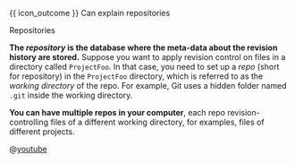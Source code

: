 <span id="prereqs"></span>

<span id="outcomes">{{ icon_outcome }} Can explain repositories</span>

<span id="title">Repositories</span>

<div id="body">

<box type="definition" seamless>
<include src="../../common/definitions.md#def-repo" trim />
</box>

<tabs>
  <tab header="{{ icon_text }}">

**The _repository_ is the database where the meta-data about the revision history are stored.** Suppose you want to apply revision control on files in a directory called `ProjectFoo`. In that case, you need to set up a _repo_ (short for repository) in the `ProjectFoo` directory, which is referred to as the _working directory_ of the repo. For example, Git uses a hidden folder named `.git` inside the working directory.

**You can have multiple repos in your computer**, each repo revision-controlling files of a different working directory, for examples, files of different projects.

  </tab>
  <tab header="{{ icon_video }}" class="d-print-none">

@[youtube](mLnxwlCEIb8)

  </tab>
</tabs>

</div>

<div id="extras">
<include src="exercises.md" />
</div>
